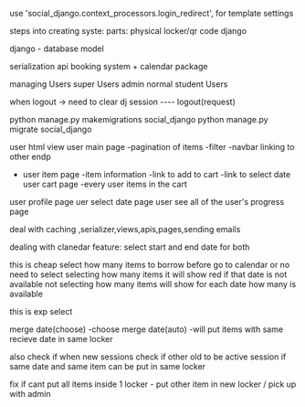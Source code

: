 use 'social_django.context_processors.login_redirect', for template settings

steps into creating syste:
parts:
physical locker/qr code
django

django -
database model

serialization
api
booking system + calendar package

managing Users
super Users
admin
normal student Users

when logout -> need to clear dj session ---- logout(request)

python manage.py makemigrations social_django
python manage.py migrate social_django

user html view
user main page
-pagination of items
-filter
-navbar linking to other endp

- user item page
  -item information
  -link to add to cart
  -link to select date
  user cart page
  -every user items in the cart

user profile page
uer select date page
user see all of the user's progress page

deal with caching ,serializer,views,apis,pages,sending emails

dealing with clanedar feature:
select start and end date for both

this is cheap
select how many items to borrow before go to calendar or no need to select
selecting how many items it will show red if that date is not available
not selecting how many items will show for each date how many is available

this is exp
select

merge date(choose)
-choose
merge date(auto)
-will put items with same recieve date in same locker

also check if when new sessions check if other old to be active session if same date and same item can be put in same locker

fix if cant put all items inside 1 locker - put other item in new locker / pick up with admin
